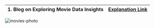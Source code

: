 |1. Blog on Exploring Movie Data Insights|[Explanation Link](https://medium.com/@manisetharasipalli/exploring-movie-data-insights-202c6c52a152)
|-|-|
![movies-photo](https://www.arcgis.com/sharing/rest/content/items/7af3d4599c2f448299b2392d60528db1/info/thumbnail/ago_downloaded.jpg?w=800)
